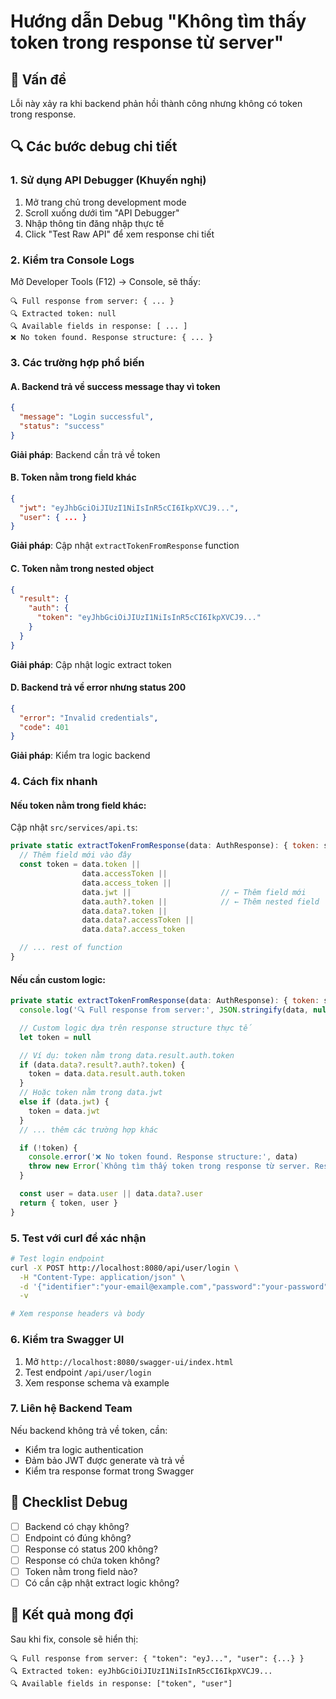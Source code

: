 # Hướng dẫn Debug "Không tìm thấy token trong response từ server"

## 🚨 Vấn đề

Lỗi này xảy ra khi backend phản hồi thành công nhưng không có token trong response.

## 🔍 Các bước debug chi tiết

### 1. Sử dụng API Debugger (Khuyến nghị)

1. Mở trang chủ trong development mode
2. Scroll xuống dưới tìm "API Debugger"
3. Nhập thông tin đăng nhập thực tế
4. Click "Test Raw API" để xem response chi tiết

### 2. Kiểm tra Console Logs

Mở Developer Tools (F12) → Console, sẽ thấy:

```
🔍 Full response from server: { ... }
🔍 Extracted token: null
🔍 Available fields in response: [ ... ]
❌ No token found. Response structure: { ... }
```

### 3. Các trường hợp phổ biến

#### A. Backend trả về success message thay vì token

```json
{
  "message": "Login successful",
  "status": "success"
}
```

**Giải pháp**: Backend cần trả về token

#### B. Token nằm trong field khác

```json
{
  "jwt": "eyJhbGciOiJIUzI1NiIsInR5cCI6IkpXVCJ9...",
  "user": { ... }
}
```

**Giải pháp**: Cập nhật `extractTokenFromResponse` function

#### C. Token nằm trong nested object

```json
{
  "result": {
    "auth": {
      "token": "eyJhbGciOiJIUzI1NiIsInR5cCI6IkpXVCJ9..."
    }
  }
}
```

**Giải pháp**: Cập nhật logic extract token

#### D. Backend trả về error nhưng status 200

```json
{
  "error": "Invalid credentials",
  "code": 401
}
```

**Giải pháp**: Kiểm tra logic backend

### 4. Cách fix nhanh

#### Nếu token nằm trong field khác:

Cập nhật `src/services/api.ts`:

```javascript
private static extractTokenFromResponse(data: AuthResponse): { token: string; user?: Record<string, unknown> } {
  // Thêm field mới vào đây
  const token = data.token ||
                data.accessToken ||
                data.access_token ||
                data.jwt ||                    // ← Thêm field mới
                data.auth?.token ||            // ← Thêm nested field
                data.data?.token ||
                data.data?.accessToken ||
                data.data?.access_token

  // ... rest of function
}
```

#### Nếu cần custom logic:

```javascript
private static extractTokenFromResponse(data: AuthResponse): { token: string; user?: Record<string, unknown> } {
  console.log('🔍 Full response from server:', JSON.stringify(data, null, 2))

  // Custom logic dựa trên response structure thực tế
  let token = null

  // Ví dụ: token nằm trong data.result.auth.token
  if (data.data?.result?.auth?.token) {
    token = data.data.result.auth.token
  }
  // Hoặc token nằm trong data.jwt
  else if (data.jwt) {
    token = data.jwt
  }
  // ... thêm các trường hợp khác

  if (!token) {
    console.error('❌ No token found. Response structure:', data)
    throw new Error(`Không tìm thấy token trong response từ server. Response: ${JSON.stringify(data)}`)
  }

  const user = data.user || data.data?.user
  return { token, user }
}
```

### 5. Test với curl để xác nhận

```bash
# Test login endpoint
curl -X POST http://localhost:8080/api/user/login \
  -H "Content-Type: application/json" \
  -d '{"identifier":"your-email@example.com","password":"your-password"}' \
  -v

# Xem response headers và body
```

### 6. Kiểm tra Swagger UI

1. Mở `http://localhost:8080/swagger-ui/index.html`
2. Test endpoint `/api/user/login`
3. Xem response schema và example

### 7. Liên hệ Backend Team

Nếu backend không trả về token, cần:

- Kiểm tra logic authentication
- Đảm bảo JWT được generate và trả về
- Kiểm tra response format trong Swagger

## 📝 Checklist Debug

- [ ] Backend có chạy không?
- [ ] Endpoint có đúng không?
- [ ] Response có status 200 không?
- [ ] Response có chứa token không?
- [ ] Token nằm trong field nào?
- [ ] Có cần cập nhật extract logic không?

## 🎯 Kết quả mong đợi

Sau khi fix, console sẽ hiển thị:

```
🔍 Full response from server: { "token": "eyJ...", "user": {...} }
🔍 Extracted token: eyJhbGciOiJIUzI1NiIsInR5cCI6IkpXVCJ9...
🔍 Available fields in response: ["token", "user"]
```
